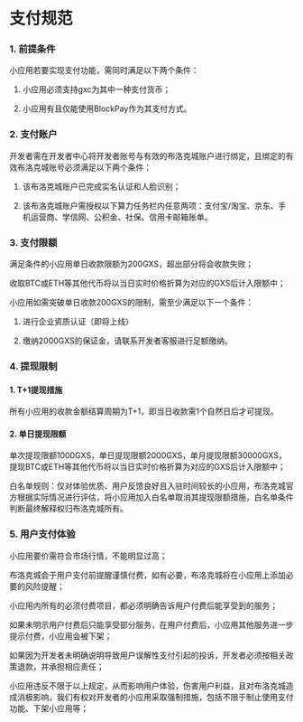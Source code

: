 # 支付规范

### 1. 前提条件

小应用若要实现支付功能，需同时满足以下两个条件：

1. 小应用必须支持gxc为其中一种支付货币；

2. 小应用有且仅能使用BlockPay作为其支付方式。

### 2. 支付账户

开发者需在开发者中心将开发者账号与有效的布洛克城账户进行绑定，且绑定的有效布洛克城账号必须满足以下两个条件：

1. 该布洛克城账户已完成实名认证和人脸识别；

2. 该布洛克城账户需授权以下算力任务栏内任意两项：支付宝/淘宝、京东、手机运营商、学信网、公积金、社保、信用卡邮箱账单。

### 3. 支付限额

满足条件的小应用单日收款限额为200GXS，超出部分将会收款失败；

收取BTC或ETH等其他代币将以当日实时价格折算为对应的GXS后计入限额中；

小应用如需突破单日收款200GXS的限制，需至少满足以下一个条件：

1. 进行企业资质认证（即将上线）

2. 缴纳2000GXS的保证金，请联系开发者客服进行足额缴纳。

### 4. 提现限制

#### 1. T+1提现措施

所有小应用的收款金额结算周期为T+1，即当日收款需1个自然日后才可提现。

#### 2. 单日提现限额

单次提现限额1000GXS，单日提现限额2000GXS，单月提现限额30000GXS，提现BTC或ETH等其他代币将以当日实时价格折算为对应的GXS后计入限额中；

白名单规则：仅对体验优质、用户反馈良好且入驻时间较长的小应用，布洛克城官方根据实际情况进行评估，将小应用加入白名单取消其提现限额措施，白名单条件判断最终解释权归布洛克城所有。

### 5. 用户支付体验

小应用要价需符合市场行情，不能明显过高；

布洛克城会于用户支付前提醒谨慎付费，如有必要，布洛克城将在小应用上添加必要的风险提醒；

小应用内所有的必须付费项目，都必须明确告诉用户付费后能享受到的服务；

如果未明示用户付费后只能享受部分服务，在用户付费后，小应用其他服务进一步提示付费，小应用会被下架；

如果因为开发者未明确说明导致用户误解性支付引起的投诉，开发者必须按相关政策退款，并承担相应责任；

小应用违反不限于以上规定，从而影响用户体验，伤害用户利益，且对布洛克城造成消极影响，我们有权对开发者的小应用采取强制措施，包括不限于制止使用支付功能、下架小应用等；
